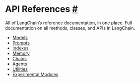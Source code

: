 


 API References
 [#](#api-references "Permalink to this headline")
===================================================================



 All of LangChain’s reference documentation, in one place.
Full documentation on all methods, classes, and APIs in LangChain.
 



* [Models](reference/models)
* [Prompts](reference/prompts)
* [Indexes](reference/indexes)
* [Memory](reference/modules/memory)
* [Chains](reference/modules/chains)
* [Agents](reference/agents)
* [Utilities](reference/modules/utilities)
* [Experimental Modules](reference/modules/experimental)





